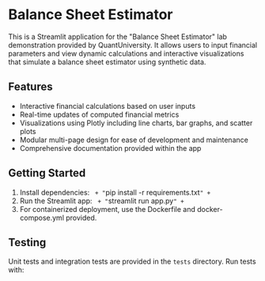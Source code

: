 # Balance Sheet Estimator

This is a Streamlit application for the "Balance Sheet Estimator" lab demonstration provided by QuantUniversity.
It allows users to input financial parameters and view dynamic calculations and interactive visualizations that simulate
a balance sheet estimator using synthetic data.

## Features

- Interactive financial calculations based on user inputs
- Real-time updates of computed financial metrics
- Visualizations using Plotly including line charts, bar graphs, and scatter plots
- Modular multi-page design for ease of development and maintenance
- Comprehensive documentation provided within the app

## Getting Started

1. Install dependencies: ` + "`pip install -r requirements.txt`" + `
2. Run the Streamlit app: ` + "`streamlit run app.py`" + `
3. For containerized deployment, use the Dockerfile and docker-compose.yml provided.

## Testing

Unit tests and integration tests are provided in the `tests` directory.
Run tests with:

